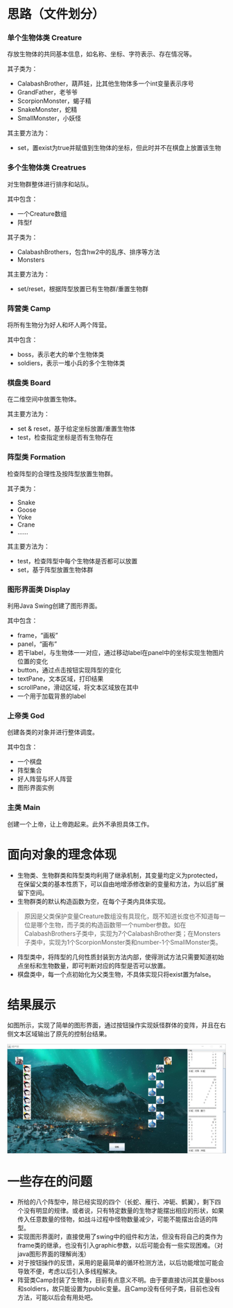 # 思路（文件划分）

### 单个生物体类 Creature

存放生物体的共同基本信息，如名称、坐标、字符表示、存在情况等。

其子类为：

- CalabashBrother，葫芦娃，比其他生物体多一个int变量表示序号
- GrandFather，老爷爷
- ScorpionMonster，蝎子精
- SnakeMonster，蛇精
- SmallMonster，小妖怪

其主要方法为：

- set，置exist为true并赋值到生物体的坐标，但此时并不在棋盘上放置该生物

### 多个生物体类 Creatrues

对生物群整体进行排序和站队。

其中包含：

- 一个Creature数组
- 阵型f

其子类为：

- CalabashBrothers，包含hw2中的乱序、排序等方法
- Monsters

其主要方法为：

- set/reset，根据阵型放置已有生物群/重置生物群

### 阵营类 Camp

将所有生物分为好人和坏人两个阵营。

其中包含：

- boss，表示老大的单个生物体类
- soldiers，表示一堆小兵的多个生物体类

### 棋盘类 Board

在二维空间中放置生物体。

其主要方法为：

- set & reset，基于给定坐标放置/重置生物体
- test，检查指定坐标是否有生物存在

### 阵型类 Formation

检查阵型的合理性及按阵型放置生物群。

其子类为：

- Snake
- Goose
- Yoke
- Crane
- ……

其主要方法为：

- test，检查阵型中每个生物体是否都可以放置
- set，基于阵型放置生物体群

### 图形界面类 Display

利用Java Swing创建了图形界面。

其中包含：

- frame，“画板”
- panel，“画布”
- 若干label，与生物体一一对应，通过移动label在panel中的坐标实现生物图片位置的变化
- button，通过点击按钮实现阵型的变化
- textPane，文本区域，打印结果
- scrollPane，滑动区域，将文本区域放在其中
- 一个用于加载背景的label

### 上帝类 God

创建各类的对象并进行整体调度。

其中包含：

- 一个棋盘
- 阵型集合
- 好人阵营与坏人阵营
- 图形界面实例

### 主类 Main

创建一个上帝，让上帝跑起来。此外不承担具体工作。

# 面向对象的理念体现

- 生物类、生物群类和阵型类均利用了继承机制，其变量均定义为protected，在保留父类的基本性质下，可以自由地增添修改新的变量和方法，为以后扩展留下空间。
- 生物群类的默认构造函数为空，在每个子类内具体实现。
> 原因是父类保护变量Creature数组没有具现化，既不知道长度也不知道每一位是哪个生物，而子类的构造函数带一个number参数。如在CalabashBrothers子类中，实现为7个CalabashBrother类；在Monsters子类中，实现为1个ScorpionMonster类和number-1个SmallMonster类。

- 阵型类中，将阵型的几何性质封装到方法内部，使得测试方法只需要知道初始点坐标和生物数量，即可判断对应的阵型是否可以放置。
- 棋盘类中，每一个点初始化为父类生物，不具体实现只将exist置为false。

# 结果展示
如图所示，实现了简单的图形界面，通过按钮操作实现妖怪群体的变阵，并且在右侧文本区域输出了原先的控制台结果。

![avatar](pic/result.jpg)

# 一些存在的问题

- 所给的八个阵型中，除已经实现的四个（长蛇、雁行、冲轭、鹤翼），剩下四个没有明显的规律。或者说，只有特定数量的生物才能摆出相应的形状，如果传入任意数量的怪物，如战斗过程中怪物数量减少，可能不能摆出合适的阵型。
- 实现图形界面时，直接使用了swing中的组件和方法，但没有将自己的类作为frame类的继承，也没有引入graphic参数，以后可能会有一些实现困难。（对java图形界面的理解尚浅）
- 对于按钮操作的反馈，采用的是最简单的循环检测方法，以后功能增加可能会导致不便，考虑以后引入多线程解决。
- 阵营类Camp封装了生物体，目前有点意义不明。由于要直接访问其变量boss和soldiers，故只能设置为public变量。且Camp没有任何子类，目前也没有方法，可能以后会有用处吧。